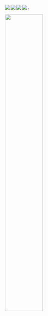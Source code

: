 <img align="left" src="https://img.shields.io/badge/nim-%23FFE953.svg?style=for-the-badge&logo=nim&logoColor=white"> <img align="left" src="https://img.shields.io/badge/pascal-%230004CC.svg?style=for-the-badge&logo=lazarus&logoColor=white"> <img align="left" src="https://img.shields.io/badge/python-3670A0?style=for-the-badge&logo=python&logoColor=ffdd54"> <img align="left" src="https://img.shields.io/badge/shell-%234eaa25.svg?style=for-the-badge&logo=gnubash&logoColor=white"> 
.

<img align="left" width="50%" src="https://github-readme-stats.vercel.app/api/top-langs?username=DrunkenAlcoholic&layout=donut&bg_color=30,614385,516395&title_color=fff&text_color=fff&hide_border=true"> 
